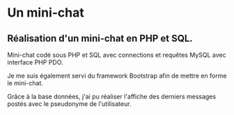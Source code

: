 # Un mini-chat

## Réalisation d'un mini-chat en PHP et SQL. 

Mini-chat codé sous PHP et SQL avec connections et requêtes MySQL avec interface PHP PDO.

Je me suis également servi du framework Bootstrap afin de mettre en forme le mini-chat.

Grâce à la base données, j'ai pu réaliser l'affiche des derniers messages postés avec le pseudonyme de l'utilisateur. 
